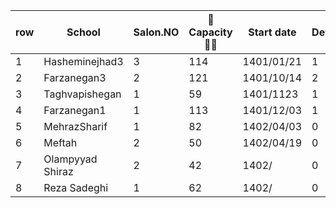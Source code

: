 row | School | Salon.NO | 🧍Capacity🧍‍♂️ | Start date | Device | Device# in DB | MNGD | SMS 
--- | --- | --- | --- |--- |--- |--- |--- | ---
1 | Hasheminejhad3 | 3 | 114 | 1401/01/21 | 1 | 0 | - | Kavenegar 
2 | Farzanegan3 | 2 | 121 | 1401/10/14 | 2 | 3, 10 | 2 | Kavenegar 
3 | Taghvapishegan | 1 | 59 | 1401/1123 | 1 | - | 1 | Null 
4 | Farzanegan1 | 1 | 113 | 1401/12/03 | 1 | 5 | 1 | Kavenegar 
5 | MehrazSharif | 1 | 82 | 1402/04/03 | 0 | - | 0 | Payamresan
6 | Meftah | 2 | 50 | 1402/04/19 | 0 | - | 0 | Payamresan
7 | Olampyyad Shiraz | 2 | 42 | 1402/ | 0 | - | 0 | Payamresan
8 | Reza Sadeghi | 1 | 62 | 1402/ | 0 | - | 0 | -
